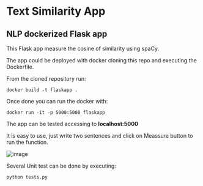 # Text Similarity App
## NLP dockerized Flask app

This Flask app measure the cosine of similarity using spaCy.

The app could be deployed with docker cloning this repo and executing the Dockerfile.

From the cloned repository run:

`docker build -t flaskapp .`

Once done you can run the docker with:

`docker run -it -p 5000:5000 flaskapp`

The app can be tested accessing to **localhost:5000** 

It is easy to use, just write two sentences and click on Meassure button to run the function.

![image](https://drive.google.com/uc?export=view&id=1nRJJct-DoyRx8Moe3lPBOSK-OccXUw-h)

Several Unit test can be done by executing:

`python tests.py`

